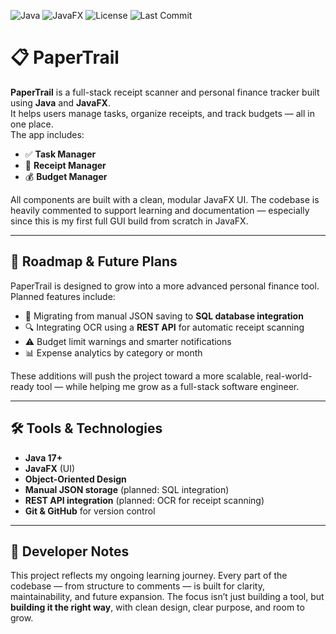 ![Java](https://img.shields.io/badge/language-Java-blue.svg)
![JavaFX](https://img.shields.io/badge/UI-JavaFX-lightblue)
![License](https://img.shields.io/github/license/SantiagoLopez-CS/ReceiptScanner_APP)
![Last Commit](https://img.shields.io/github/last-commit/SantiagoLopez-CS/ReceiptScanner_APP)

# 📋 PaperTrail

**PaperTrail** is a full-stack receipt scanner and personal finance tracker built using **Java** and **JavaFX**.  
It helps users manage tasks, organize receipts, and track budgets — all in one place.  
The app includes:

- ✅ **Task Manager**
- 🧾 **Receipt Manager**
- 💰 **Budget Manager**

All components are built with a clean, modular JavaFX UI. The codebase is heavily commented to support learning and documentation — especially since this is my first full GUI build from scratch in JavaFX.

---

## 🚧 Roadmap & Future Plans

PaperTrail is designed to grow into a more advanced personal finance tool. Planned features include:

- 🔄 Migrating from manual JSON saving to **SQL database integration**
- 🔍 Integrating OCR using a **REST API** for automatic receipt scanning
- ⚠️ Budget limit warnings and smarter notifications
- 📊 Expense analytics by category or month

These additions will push the project toward a more scalable, real-world-ready tool — while helping me grow as a full-stack software engineer.

---

## 🛠️ Tools & Technologies

- **Java 17+**
- **JavaFX** (UI)
- **Object-Oriented Design**
- **Manual JSON storage** (planned: SQL integration)
- **REST API integration** (planned: OCR for receipt scanning)
- **Git & GitHub** for version control

---

## 🧠 Developer Notes

This project reflects my ongoing learning journey. Every part of the codebase — from structure to comments — is built for clarity, maintainability, and future expansion. The focus isn’t just building a tool, but **building it the right way**, with clean design, clear purpose, and room to grow.

